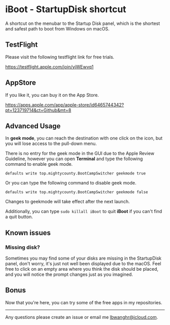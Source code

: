 # iBoot - StartupDisk shortcut
A shortcut on the menubar to the Startup Disk panel, which is the shortest and safest path to boot from Windows on macOS.

## TestFlight
Please visit the following testflight link for free trials.

https://testflight.apple.com/join/yjWEwvq1 

## AppStore
If you like it, you can buy it on the App Store.

https://apps.apple.com/app/apple-store/id6465744342?pt=123719714&ct=Github&mt=8

## Advanced Usage
In **geek mode**, you can reach the destination with one click on the icon, but you will lose access to the pull-down menu.

There is no entry for the geek mode in the GUI due to the Apple Review Guideline, however you can open **Terminal** and type the following command to enable geek mode.

`defaults write top.mightycounty.BootCampSwitcher geekmode true`

Or you can type the following command to disable geek mode. 

`defaults write top.mightycounty.BootCampSwitcher geekmode false`

Changes to geekmode will take effect after the next launch.

Additionally, you can type `sudo killall iBoot` to quit **iBoot** if you can't find a quit button.

## Known issues
### Missing disk?
Sometimes you may find some of your disks are missing in the StartupDisk panel, don't worry, it's just not well been displayed due to the macOS. Feel free to click on an empty area where you think the disk should be placed, and you will notice the prompt changes just as you imagined.

## Bonus
Now that you're here, you can try some of the free apps in my repositories.

---
Any questions please create an issue or email me lbwanghr@icloud.com.
